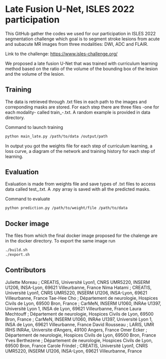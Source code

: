 # Late Fusion U-Net, ISLES 2022 participation

This GitHub gather the codes we used for our participation in ISLES 2022 segmentation challenge which goal is to segment stroke lesions from acute and subacute MR images from three modalities: DWI, ADC and FLAIR.

Link to the challenge: https://www.isles-challenge.org/

We proposed a late fusion U-Net that was trained with curriculum learning method based on the ratio of the volume of the bounding box of the lesion and the volume of the lesion.

## Training

The data is retrieved through .txt files in each path to the images and correponding masks are stored.
For each step there are three files -one for each modality- called train_<modality>-<step>.txt. A random example is provided in data directory.

Command to launch training
```bash
python main_late.py /path/to/data /output/path
```
In output you got the weights file for each step of curriculum learning, a loss curve, a diagram of the network and training history for each step of learning.

## Evaluation

Evaluation is made from weights file and save types of .txt files to access data called test_<modality>.txt. A .npy array is saved with all the predicted masks.

Command to evaluate
```bash
python prediction.py /path/to/weight/file /path/to/data
```

## Docker image

The files from which the final docker image proposed for the chalenge are in the docker directory. To export the same image run

```bash
./build.sh
./export.sh
```

## Contributors

Juliette Moreau ; CREATIS, Université Lyon1, CNRS UMR5220, INSERM U1206, INSA-Lyon, 69621 Villeurbanne, France
Nima Hatami ; CREATIS, Université Lyon1, CNRS UMR5220, INSERM U1206, INSA-Lyon, 69621 Villeurbanne, France
Tae-Hee Cho ; Département de neurologie, Hospices Civils de Lyon, 69500 Bron, France ; CarMeN, INSERM U1060, INRAe U1397, Université Lyon 1, INSA de Lyon, 69621 Villeurbanne, France
Laura Mechtouff ; Département de neurologie, Hospices Civils de Lyon, 69500 Bron, France ; CarMeN, INSERM U1060, INRAe U1397, Université Lyon 1, INSA de Lyon, 69621 Villeurbanne, France
David Rousseau ; LARIS, UMR IRHS INRAe, Universite d’Angers, 49100 Angers, France
Omer Ecker ; Département de neurologie, Hospices Civils de Lyon, 69500 Bron, France
Yves Berthezene ; Département de neurologie, Hospices Civils de Lyon, 69500 Bron, France
Carole Frindel ; CREATIS, Université Lyon1, CNRS UMR5220, INSERM U1206, INSA-Lyon, 69621 Villeurbanne, France
